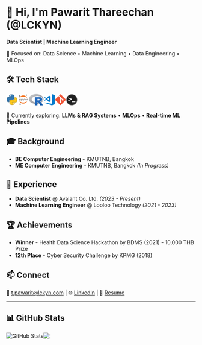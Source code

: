 # 👋 Hi, I'm Pawarit Thareechan (@LCKYN)

**Data Scientist | Machine Learning Engineer**

🎯 Focused on: Data Science • Machine Learning • Data Engineering • MLOps

## 🛠️ Tech Stack
<img align="left" alt="Python" height="30px" src="icon/python.png" />
<img align="left" alt="Jupyter Notebook" height="30px" src="icon/jupyter-notebook.png" />
<img align="left" alt="R" height="30px" src="icon/r.png"/>
<img align="left" alt="Visual Studio Code" height="30px" src="icon/visual-studio-code.png" />
<img align="left" alt="Git" height="30px" src="icon/git.png" />
<img align="left" alt="Terminal" height="30px" src="icon/terminal.png" />

<br /><br />

🌱 Currently exploring: **LLMs & RAG Systems** • **MLOps** • **Real-time ML Pipelines**

## 🎓 Background
* **BE Computer Engineering** - KMUTNB, Bangkok
* **ME Computer Engineering** - KMUTNB, Bangkok *(In Progress)*

## 💼 Experience
* **Data Scientist** @ Avalant Co. Ltd. *(2023 - Present)*
* **Machine Learning Engineer** @ Looloo Technology *(2021 - 2023)*

## 🏆 Achievements
* **Winner** - Health Data Science Hackathon by BDMS (2021) - 10,000 THB Prize
* **12th Place** - Cyber Security Challenge by KPMG (2018)

## 📫 Connect
📧 t.pawarit@lckyn.com | 🌐 [LinkedIn](https://linkedin.lckyn.com) | 📄 [Resume](https://resume.lckyn.com)

---

## 📊 GitHub Stats

<img align="left" alt="GitHub Stats" src="https://github-readme-stats.vercel.app/api?username=lckyn&show_icons=true&hide_border=true&theme=dracula" />

<img height="180em" src="https://github-readme-stats.vercel.app/api/top-langs/?username=lckyn&layout=compact&langs_count=7&theme=dracula&include_all_commits=true&count_private=true"/>
